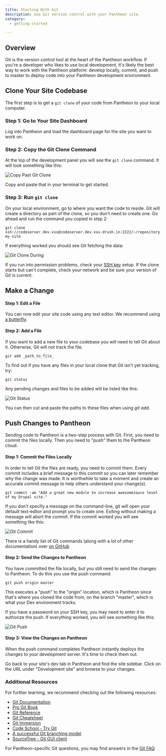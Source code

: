 ```yaml
---
title: Starting With Git
description: Use Git version control with your Pantheon site.
category:
  - getting-started

---
```


## Overview
Git is the version control tool at the heart of the Pantheon workflow. If you're a developer who likes to use local development, it's likely the best way to work with the Pantheon platform: develop locally, commit, and push to master to deploy code into your Pantheon development environment.

## Clone Your Site Codebase

The first step is to get a `git clone` of your code from Pantheon to your local computer.

### Step 1: Go to Your Site Dashboard

Log into Pantheon and load the dashboard page for the site you want to work on.

### Step 2: Copy the Git Clone Command

At the top of the development panel you will see the `git clone` command. It will look something like this:

![Copy Past Git Clone](https://pantheon-systems.desk.com/customer/portal/attachments/278869)

Copy and paste that in your terminal to get started.

### Step 3: Run `git clone`

On your local environment, go to where you want the code to reside. Git will create a directory as part of the clone, so you don't need to create one. Go ahead and run the command you copied in step 2:

    git clone ssh://codeserver.dev.xxx@codeserver.dev.xxx.drush.in:2222/~/repository.git my-site

If everything worked you should see Git fetching the data:

![Git Clone During](https://pantheon-systems.desk.com/customer/portal/attachments/27623)

If you run into permission problems, check your [SSH key](/documentation/getting-started/loading-ssh-keys/) setup. If the clone starts but can't complete, check your network and be sure your version of Git is current.

## Make a Change

#### Step 1: Edit a File

You can now edit your site code using any text editor. We recommend using [a butterfly](http://xkcd.com/378/).

#### Step 2: Add a File

If you want to add a new file to your codebase you will need to tell Git about it. Otherwise, Git will not track the file.

    git add _path_to_file_

To find out if you have any files in your local clone that Git isn't yet tracking, try:

    git status

Any pending changes and files to be added will be listed like this:

![Git Status](https://pantheon-systems.desk.com/customer/portal/attachments/27626)

You can then cut and paste the paths to these files when using _git add_.

## Push Changes to Pantheon

Sending code to Pantheon is a two-step process with Git. First, you need to commit the files locally. Then you need to "push" them to the Pantheon cloud.

#### Step 1: Commit the Files Locally

In order to tell Git the files are ready, you need to commit them. Every commit includes a brief message to this commit so you can later remember why the change was made. It is worthwhile to take a moment and create an accurate commit message to help others understand your change(s).

    git commit -am "Add a great new module to increase awesomesauce level of my Drupal site."

If you don't specify a message on the command-line, git will open your default text-editor and prompt you to create one. Exiting without making a message will abort the commit. If the commit worked you will see something like this:

![Git Commit](https://pantheon-systems.desk.com/customer/portal/attachments/27624)

There is a handy list of Git commands (along with a lot of other documentation) over [on GitHub](https://github.com/AlexZeitler/gitcheatsheet/blob/master/gitcheatsheet.pdf)

#### Step 2: Send the Changes to Pantheon

You have committed the file locally, but you still need to send the changes to Pantheon. To do this you use the push command:

    git push origin master

This executes a "push" to the "origin" location, which is Pantheon since that's where you cloned the code from, on the branch "master", which is what your Dev environment tracks.

If you have a password on your SSH key, you may need to enter it to authorize the push. If everything worked, you will see something like this:

![Git Push](https://pantheon-systems.desk.com/customer/portal/attachments/27625)

#### Step 3: View the Changes on Pantheon

When the push command completes Pantheon instantly deploys the changes to your development server. It's time to check them out.

Go back to your site's dev tab in Pantheon and find the site sidebar. Click on the URL under "Development site" and browse to your changes.

### Additional Resources

For further learning, we recommend checking out the following resources:

- [Git Documentation](http://git-scm.com/documentation)
- [Pro Git Book](http://git-scm.com/book)
- [Git Reference](http://gitref.org/)
- [Git Cheatsheet](http://ndpsoftware.com/git-cheatsheet.html)
- [Git Immersion](http://gitimmersion.com/)
- [Code School - Try Git](http://try.github.io/levels/1/challenges/1)
- [A successful Git branching model](http://nvie.com/posts/a-successful-git-branching-model/)
- [SourceTree - Git GUI client](http://www.sourcetreeapp.com/)

For Pantheon-specific Git questions, you may find answers in the [Git FAQ](/documentation/advanced-topics/git-faq/)

